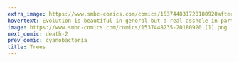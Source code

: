```yaml
---
extra_image: https://www.smbc-comics.com/comics/153744831720180920after.png
hovertext: Evolution is beautiful in general but a real asshole in particular.
image: https://www.smbc-comics.com/comics/1537448235-20180920 (1).png
next_comic: death-2
prev_comic: cyanobacteria
title: Trees
---
```



